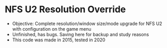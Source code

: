 # NFS U2 Resolution Override

* Objective: Complete resolution/window size/mode upgrade for NFS U2 with configuration on the game menu
* Unfinished, has bugs. Saving here for backup and study reasons
* This code was made in 2015, tested in 2020




